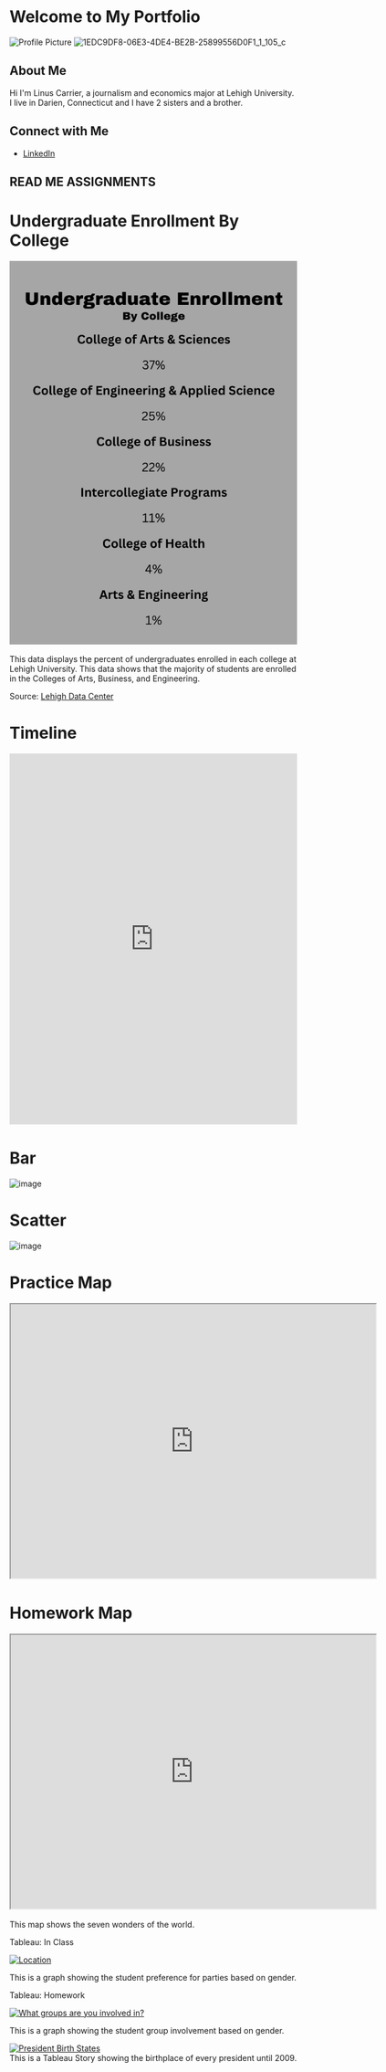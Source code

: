 # Welcome to My Portfolio

![Profile Picture]()
![1EDC9DF8-06E3-4DE4-BE2B-25899556D0F1_1_105_c](https://github.com/user-attachments/assets/cc044e02-3f8a-48f8-a829-df2c4ca42a41)

## About Me
Hi I'm Linus Carrier, a journalism and economics major at Lehigh University. I live in Darien, Connecticut and I have 2 sisters and a brother.


## Connect with Me
- [LinkedIn](https://www.linkedin.com/in/linus-carrier-0b0b2b1a2/)

## READ ME ASSIGNMENTS

# Undergraduate Enrollment By College

![Info](https://github.com/linuscarrier/linuscarrier.github.io/blob/main/info.png?raw=true)

This data displays the percent of undergraduates enrolled in each college at Lehigh University. This data shows that the majority of students are enrolled in the Colleges of Arts, Business, and Engineering. 

Source: [Lehigh Data Center](https://www2.lehigh.edu/admissions/admission-statistics)

# Timeline
<iframe src='https://cdn.knightlab.com/libs/timeline3/latest/embed/index.html?source=1pZe0pEjdrlXlaHx2dTCzhYbM-EOSAEz9kmhiV1s3m00&font=Default&lang=en&initial_zoom=2&height=650' width='100%' height='650' webkitallowfullscreen mozallowfullscreen allowfullscreen frameborder='0'></iframe>

# Bar 
![image](https://github.com/user-attachments/assets/cdde4536-c1b3-4f86-add7-05293379dff7)

# Scatter
![image](https://github.com/user-attachments/assets/c01ffcda-6f87-46a0-b237-d43112804813)

# Practice Map
<iframe src="https://www.google.com/maps/d/embed?mid=1-aPyz93Vzbj7ZwzThROwq-0LW8Vc9ds&ehbc=2E312F" width="640" height="480"></iframe>

# Homework Map
<iframe src="https://www.google.com/maps/d/embed?mid=1_rfvTLoHwgoDt0va-JcClfcekO651j4&ehbc=2E312F" width="640" height="480"></iframe>

This map shows the seven wonders of the world.

Tableau: In Class
<div class='tableauPlaceholder' id='viz1744674016045' style='position: relative'><noscript><a href='#'><img alt='Location ' src='https:&#47;&#47;public.tableau.com&#47;static&#47;images&#47;Bo&#47;Book1_17433566765590&#47;Sheet1&#47;1_rss.png' style='border: none' /></a></noscript><object class='tableauViz'  style='display:none;'><param name='host_url' value='https%3A%2F%2Fpublic.tableau.com%2F' /> <param name='embed_code_version' value='3' /> <param name='site_root' value='' /><param name='name' value='Book1_17433566765590&#47;Sheet1' /><param name='tabs' value='no' /><param name='toolbar' value='yes' /><param name='static_image' value='https:&#47;&#47;public.tableau.com&#47;static&#47;images&#47;Bo&#47;Book1_17433566765590&#47;Sheet1&#47;1.png' /> <param name='animate_transition' value='yes' /><param name='display_static_image' value='yes' /><param name='display_spinner' value='yes' /><param name='display_overlay' value='yes' /><param name='display_count' value='yes' /><param name='language' value='en-US' /></object></div>                <script type='text/javascript'>                    var divElement = document.getElementById('viz1744674016045');                    var vizElement = divElement.getElementsByTagName('object')[0];                    vizElement.style.width='100%';vizElement.style.height=(divElement.offsetWidth*0.75)+'px';                    var scriptElement = document.createElement('script');                    scriptElement.src = 'https://public.tableau.com/javascripts/api/viz_v1.js';                    vizElement.parentNode.insertBefore(scriptElement, vizElement);                </script>

This is a graph showing the student preference for parties based on gender.

Tableau: Homework
<div class='tableauPlaceholder' id='viz1744674046076' style='position: relative'><noscript><a href='#'><img alt='What groups are you involved in? ' src='https:&#47;&#47;public.tableau.com&#47;static&#47;images&#47;Bo&#47;Book2_17433577378570&#47;Sheet2&#47;1_rss.png' style='border: none' /></a></noscript><object class='tableauViz'  style='display:none;'><param name='host_url' value='https%3A%2F%2Fpublic.tableau.com%2F' /> <param name='embed_code_version' value='3' /> <param name='site_root' value='' /><param name='name' value='Book2_17433577378570&#47;Sheet2' /><param name='tabs' value='no' /><param name='toolbar' value='yes' /><param name='static_image' value='https:&#47;&#47;public.tableau.com&#47;static&#47;images&#47;Bo&#47;Book2_17433577378570&#47;Sheet2&#47;1.png' /> <param name='animate_transition' value='yes' /><param name='display_static_image' value='yes' /><param name='display_spinner' value='yes' /><param name='display_overlay' value='yes' /><param name='display_count' value='yes' /><param name='language' value='en-US' /></object></div>                <script type='text/javascript'>                    var divElement = document.getElementById('viz1744674046076');                    var vizElement = divElement.getElementsByTagName('object')[0];                    vizElement.style.width='100%';vizElement.style.height=(divElement.offsetWidth*0.75)+'px';                    var scriptElement = document.createElement('script');                    scriptElement.src = 'https://public.tableau.com/javascripts/api/viz_v1.js';                    vizElement.parentNode.insertBefore(scriptElement, vizElement);                </script>

This is a graph showing the student group involvement based on gender.

<div class='tableauPlaceholder' id='viz1744674085715' style='position: relative'><noscript><a href='#'><img alt='President Birth States ' src='https:&#47;&#47;public.tableau.com&#47;static&#47;images&#47;37&#47;37NHQCMB3&#47;1_rss.png' style='border: none' /></a></noscript><object class='tableauViz'  style='display:none;'><param name='host_url' value='https%3A%2F%2Fpublic.tableau.com%2F' /> <param name='embed_code_version' value='3' /> <param name='path' value='shared&#47;37NHQCMB3' /> <param name='toolbar' value='yes' /><param name='static_image' value='https:&#47;&#47;public.tableau.com&#47;static&#47;images&#47;37&#47;37NHQCMB3&#47;1.png' /> <param name='animate_transition' value='yes' /><param name='display_static_image' value='yes' /><param name='display_spinner' value='yes' /><param name='display_overlay' value='yes' /><param name='display_count' value='yes' /><param name='language' value='en-US' /></object></div>                <script type='text/javascript'>                    var divElement = document.getElementById('viz1744674085715');                    var vizElement = divElement.getElementsByTagName('object')[0];                    vizElement.style.width='1016px';vizElement.style.height='991px';                    var scriptElement = document.createElement('script');                    scriptElement.src = 'https://public.tableau.com/javascripts/api/viz_v1.js';                    vizElement.parentNode.insertBefore(scriptElement, vizElement);                </script>
This is a Tableau Story showing the birthplace of every president until 2009.
